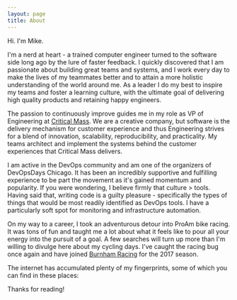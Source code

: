 ```yaml
---
layout: page
title: About
---
```


Hi. I'm Mike.

I'm a nerd at heart - a trained computer engineer turned to the software side long ago by the lure of faster feedback. I quickly discovered that I am passionate about building great teams and systems, and I work every day to make the lives of my teammates better and to attain a more holistic understanding of the world around me. As a leader I do my best to inspire my teams and foster a learning culture, with the ultimate goal of delivering high quality products and retaining happy engineers.

The passion to continuously improve guides me in my role as VP of Engineering at [Critical Mass](http://www.criticalmass.com/). We are a creative company, but software is the delivery mechanism for customer experience and thus Engineering strives for a blend of innovation, scalability, reproducibility, and practicality. My teams architect and implement the systems behind the customer experiences that Critical Mass delivers.

I am active in the DevOps community and am one of the organizers of DevOpsDays Chicago. It has been an incredibly supportive and fulfilling experience to be part the movement as it's gained momentum and popularity. If you were wondering, I believe firmly that culture &gt; tools. Having said that, writing code is a guilty pleasure - specifically the types of things that would be most readily identified as DevOps tools. I have a particularly soft spot for monitoring and infrastructure automation.

On my way to a career, I took an adventurous detour into ProAm bike racing. It was tons of fun and taught me a lot about what it feels like to pour all your energy into the pursuit of a goal. A few searches will turn up more than I'm willing to divulge here about my cycling days. I've caught the racing bug once again and have joined [Burnham Racing](http://burnhamracing.org/) for the 2017 season.

The internet has accumulated plenty of my fingerprints, some of which you can find in these places:

<p class="social-icons">
  <a href="https://twitter.com/lanyonm"><i class="fab fa-twitter fa-2x"></i></a>
  <a href="https://github.com/lanyonm"><i class="fab fa-github fa-2x"></i></a>
  <a href="https://bitbucket.org/lanyonm"><i class="fab fa-bitbucket fa-2x"></i></a>
  <a href="https://www.linkedin.com/in/lanyonm"><i class="fab fa-linkedin-in fa-2x"></i></a>
  <a href="https://plus.google.com/107712815082559800507?rel=author"><i class="fa fa-plus fa-2x"></i></a>
  <a href="http://stackoverflow.com/users/757893/lanyonm"><i class="fab fa-stack-overflow fa-2x"></i></a>
  <!-- <a href="http://www.slideshare.net/MichaelLanyon"><i class="fa fa-slideshare fa-2x"></i></a> -->
  <a href="https://speakerdeck.com/lanyonm"><i class="fab fa-slideshare fa-2x"></i></a>
  <a href="https://medium.com/@lanyonm"><i class="fab fa-medium fa-2x"></i></a>
  <a href="https://www.flickr.com/photos/lanyonm"><i class="fab fa-flickr fa-2x"></i></a>
  <a href="https://instagram.com/lanyonm/"><i class="fab fa-instagram fa-2x"></i></a>
  <a href="http://www.strava.com/athletes/lanyonm"><i class="fab fa-strava fa-2x"></i></a>
  <!-- <a href="https://www.youtube.com/user/lanyonm"><i class="fa fa-youtube fa-2x"></i></a> -->
</p>

Thanks for reading!
